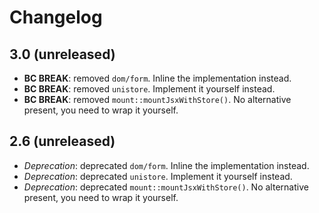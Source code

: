 Changelog
=========

3.0 (unreleased)
----------------

* **BC BREAK**: removed `dom/form`. Inline the implementation instead.
* **BC BREAK**: removed `unistore`. Implement it yourself instead.
* **BC BREAK**: removed `mount::mountJsxWithStore()`. No alternative present, you need to wrap it yourself.


2.6 (unreleased)
----------------

* *Deprecation*: deprecated `dom/form`. Inline the implementation instead.
* *Deprecation*: deprecated `unistore`. Implement it yourself instead.
* *Deprecation*: deprecated `mount::mountJsxWithStore()`. No alternative present, you need to wrap it yourself.
